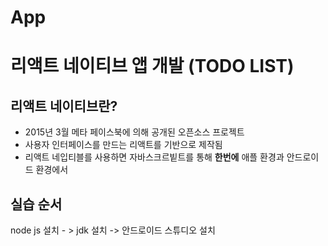 # App
# 리액트 네이티브 앱 개발 (TODO LIST)

## 리액트 네이티브란?
  - 2015년 3월 메타 페이스북에 의해 공개된 오픈소스 프로젝트
  - 사용자 인터페이스를 만드는 리액트를 기반으로 제작됨
  - 리액트 네입티블를 사용하면 자바스크르빝트를 통해 **한번에** 애플 환경과 안드로이드 환경에서 

## 실습 순서
node js 설치 - > jdk 설치 -> 안드로이드 스튜디오 설치
